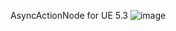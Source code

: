 AsyncActionNode for UE 5.3
![image](https://github.com/Flet4er/AsyncActionNode/assets/96243184/25ed80cd-7422-4972-878a-4f3013c2ab2f)
